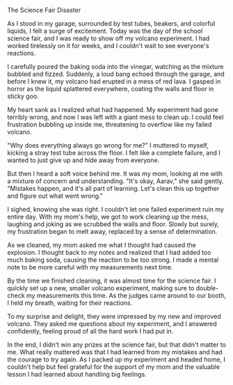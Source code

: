 The Science Fair Disaster

As I stood in my garage, surrounded by test tubes, beakers, and colorful liquids, I felt a surge of excitement. Today was the day of the school science fair, and I was ready to show off my volcano experiment. I had worked tirelessly on it for weeks, and I couldn't wait to see everyone's reactions.

I carefully poured the baking soda into the vinegar, watching as the mixture bubbled and fizzed. Suddenly, a loud bang echoed through the garage, and before I knew it, my volcano had erupted in a mess of red lava. I gasped in horror as the liquid splattered everywhere, coating the walls and floor in sticky goo.

My heart sank as I realized what had happened. My experiment had gone terribly wrong, and now I was left with a giant mess to clean up. I could feel frustration bubbling up inside me, threatening to overflow like my failed volcano.

"Why does everything always go wrong for me?" I muttered to myself, kicking a stray test tube across the floor. I felt like a complete failure, and I wanted to just give up and hide away from everyone.

But then I heard a soft voice behind me. It was my mom, looking at me with a mixture of concern and understanding. "It's okay, Aarav," she said gently. "Mistakes happen, and it's all part of learning. Let's clean this up together and figure out what went wrong."

I sighed, knowing she was right. I couldn't let one failed experiment ruin my entire day. With my mom's help, we got to work cleaning up the mess, laughing and joking as we scrubbed the walls and floor. Slowly but surely, my frustration began to melt away, replaced by a sense of determination.

As we cleaned, my mom asked me what I thought had caused the explosion. I thought back to my notes and realized that I had added too much baking soda, causing the reaction to be too strong. I made a mental note to be more careful with my measurements next time.

By the time we finished cleaning, it was almost time for the science fair. I quickly set up a new, smaller volcano experiment, making sure to double-check my measurements this time. As the judges came around to our booth, I held my breath, waiting for their reactions.

To my surprise and delight, they were impressed by my new and improved volcano. They asked me questions about my experiment, and I answered confidently, feeling proud of all the hard work I had put in.

In the end, I didn't win any prizes at the science fair, but that didn't matter to me. What really mattered was that I had learned from my mistakes and had the courage to try again. As I packed up my experiment and headed home, I couldn't help but feel grateful for the support of my mom and the valuable lesson I had learned about handling big feelings.
